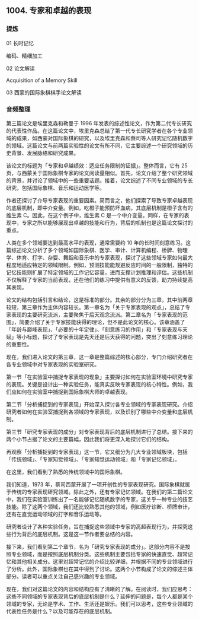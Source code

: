 ## 1004. 专家和卓越的表现

### 提炼

01 长时记忆

编码、精细加工



02 论文解读

Acquisition of a Memory Skill





03 西蒙的国际象棋棋手论文解读



### 音频整理

第三篇论文是埃里克森和勒曼于 1996 年发表的综述性论文，作为第二代专长研究的代表性作品。在这篇论文中，埃里克森总结了第一代专长研究学者在各个专业领域的成果，如西蒙对国际象棋的研究，以及埃里克森和蔡司等人研究记忆随机数字的领域。这篇论文与前两篇实验性的论文有所不同，它主要综述一个研究领域的历史背景、发展脉络和研究成果。

该论文的标题为「专家和卓越绩效：适应任务限制的证据」。整体而言，它有 25 页，与西蒙关于国际象棋专家的论文阅读量相似。首先，论文介绍了整个研究领域的背景，并讨论了领域中的一些重要话题。接着，论文综述了不同专业领域的专长研究，包括国际象棋、音乐和运动医学等。

作者还探讨了介导专家表现的重要因素。简而言之，他们探索了导致专家卓越表现的底层机制，即中介变量。例如，吃橙子能预防坏血病，其底层机制是橙子含有的维生素 C。因此，在这个例子中，维生素 C 是一个中介变量。同样，在专家的表现中，专家之所以能够展现出卓越的技能和行为，背后的机制也是这篇论文探讨的重点。

人类在多个领域要达到最高水平的表现，通常需要约 10 年的长时间刻意练习。这篇综述论文分析了多个领域如国际象棋、医学、审计、计算机编程、桥牌、物理学、体育、打字、杂耍、舞蹈和音乐中的专家表现，探讨了这些领域专家如何最大程度地适应特定的领域限制。例如，预测技能能规避反应时间的一般限制，独特的记忆技能则扩展了特定领域的工作记忆容量，进而支撑计划推理和评估。这些机制不仅解释了专家的当前表现，还在他们的练习中提供有意义的反馈，助力持续提高其表现。

论文的结构包括引言和结论，这是标准的部分。其余的部分分为三章，其中前两章较短，第三章作为主体内容较长。第一章名为「关于专家表现的观点」，总结了专家表现的主要研究流派，主要聚焦于后天观念流派。第二章名为「专家表现的范围」，简要介绍了关于专家技能获得的理论，但不是此论文的核心。该章涵盖了「年龄与巅峰表现」、「必要的十年定律」、「刻意练习的作用」和「专家表现与天赋」等小标题，探讨了专家表现是先天还是后天获得的问题，突出了刻意练习理论的重要性。

现在，我们进入论文的第三章，这一章是整篇综述的核心部分，专门介绍研究者在各专业领域中对专家表现的实验室研究。

第一节「在实验室中捕捉专家表现的现象」主要探讨如何在实验室环境中研究专家的表现。关键是设计出一种实验任务，能真实反映专家表现的核心特性。例如，我们应如何在实验室中捕捉到国际象棋大师的卓越表现。

第二节「分析捕捉到的专家表现」开始深入探讨各专业领域的专家表现研究。介绍研究者如何在实验室捕捉到各领域的专家表现，以及识别了哪些中介变量和底层机制。

第三节「研究专家表现的成分」对专家表现背后的底层机制进行了总结。接下来的两个小节占据了论文的主要篇幅，因此我们将更深入地探讨它们的结构。

再观察「分析捕捉到的专家表现」这一节，它又细分为几大专业领域板块，包括「传统领域」、「专家知觉领域」、「专家知觉运动领域」和「专家记忆领域」。

在这里，我们看到了熟悉的传统领域中的国际象棋。

我们知道，1973 年，蔡司西蒙开展了一项开创性的专家表现研究。国际象棋就属于传统的专家表现研究领域。除此之外，还有专家记忆领域。在我们的第二篇论文中，我们在实验室训练出了一名能够记忆随机数字的专家，这关乎一种专业的技艺技能。除了这两个领域，我们还比较熟悉其他的领域，例如医疗诊断、桥牌审计，还有在直觉运动领域的打字和音乐运动等。

研究者设计了各种实验任务，旨在捕捉这些领域中专家的高超表现行为，并探究这些行为背后的底层机制。这是这一节作者要总结的内容。

接下来，我们看到第二个章节，名为「研究专家表现的成分」。这部分内容不是按照专业领域，而是按照底层机制分类。这些机制主要包括专家的快速直觉、超常记忆和其他相关成分。这里对超常记忆的介绍比较详细，并根据不同的专业领域进行了分析。此外，国际象棋也在其中得到了讨论。这两个小节构成了论文的综述主体部分。读者可以重点关注自己感兴趣的专业领域。

现在，我们对这篇论文的内容和结构应有了清晰的了解。在阅读时，我们应思考：这些不同领域的专家表现背后的底层机制是什么？延伸的问题是，每个人都是某个领域的专家，无论是学术、工作、生活还是娱乐。我们可以思考，这些专业领域的代表性任务是什么？以及可能存在的底层机制。
